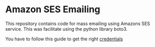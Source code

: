 # Amazon SES Emailing
This repository contains code for mass emailing using Amazons SES service. This was facilitate using the python library boto3.

You have to follow this guide to get the right [credentials](https://docs.aws.amazon.com/ses/latest/DeveloperGuide/create-shared-credentials-file.html)


